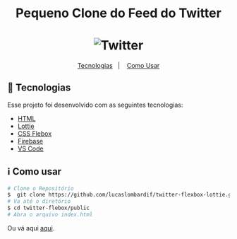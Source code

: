 <h1 align="center">
      <br> Pequeno Clone do Feed do Twitter<br />
</h1>

<h1 align="center"> 
      <img alt="Twitter" src="https://omnistack-six.herokuapp.com/files/85c2143ac8d711a1f51d6aff6caf3c19-twitter.png?sanitize=true" />
      </h2> 

<h4 align="center">

</h4>

<p align="center">
  <a href="#rocket-technologies">Tecnologias</a>&nbsp;&nbsp;&nbsp;|&nbsp;&nbsp;&nbsp;
  <a href="#information_source-how-to-use">Como Usar</a>
</p>

## :rocket: Tecnologias

Esse projeto foi desenvolvido com as seguintes tecnologias: 

-  [HTML](https://www.w3schools.com/html/default.asp)
-  [Lottie](https://airbnb.design/lottie/)
-  [CSS Flebox](https://www.w3schools.com/css/css3_flexbox.asp)
-  [Firebase](https://firebase.google.com/?hl=pt-br)
-  [VS Code](https://code.visualstudio.com)


## :information_source: Como usar 

```bash
# Clone o Repositório
$  git clone https://github.com/lucaslombardif/twitter-flexbox-lottie.git
# Va até o diretório
$ cd twitter-flebox/public
# Abra o arquivo index.html
```
Ou vá aqui [aqui](https://twitter-and-flexbox.firebaseapp.com).
